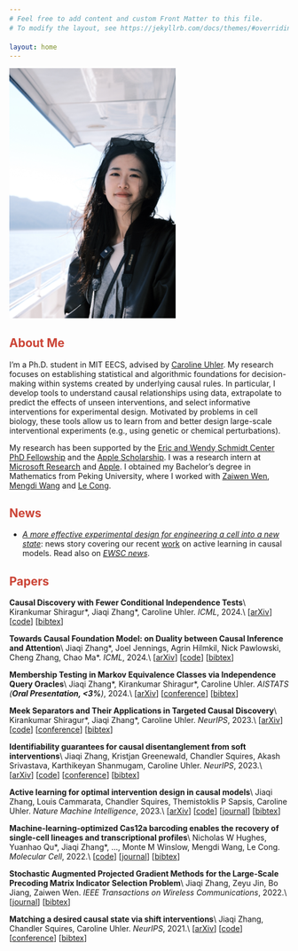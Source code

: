 ```yaml
---
# Feel free to add content and custom Front Matter to this file.
# To modify the layout, see https://jekyllrb.com/docs/themes/#overriding-theme-defaults

layout: home
---
```


<img src="./asset/IMG_1724128787381.JPG" width="300">

## <span style="color:#CB4335">About Me</span>

I’m a Ph.D. student in MIT EECS, advised by [Caroline Uhler](https://www.carolineuhler.com). My research focuses on establishing statistical and algorithmic foundations for decision-making within systems created by underlying causal rules. In particular, I develop tools to understand causal relationships using data, extrapolate to predict the effects of unseen interventions, and select informative interventions for experimental design. Motivated by problems in cell biology, these tools allow us to learn from and better design large-scale interventional experiments (e.g., using genetic or chemical perturbations). 


My research has been supported by the [Eric and Wendy Schmidt Center PhD Fellowship](https://www.ericandwendyschmidtcenter.org/people/phd-fellows) and the [Apple Scholarship](https://machinelearning.apple.com/updates/apple-scholars-aiml-2023). I was a research intern at [Microsoft Research](https://www.microsoft.com/en-us/research/project/project_azua/overview/) and [Apple](https://www.apple.com/careers/us/work-at-apple/seattle.html). I obtained my Bachelor’s degree in Mathematics from Peking University, where I worked with [Zaiwen Wen](http://faculty.bicmr.pku.edu.cn/~wenzw/), [Mengdi Wang](https://mwang.princeton.edu) and [Le Cong](http://clbiology.com/index.html).

## <span style="color:#CB4335">News</span>

- [_A more effective experimental design for engineering a cell into a new state_](https://news.mit.edu/2023/more-effective-experimental-design-genome-regulation-1002): news story covering our recent [work](https://www.nature.com/articles/s42256-023-00719-0) on active learning in causal models. Read also on [_EWSC news_](https://www.ericandwendyschmidtcenter.org/updates/a-more-effective-experimental-design-for-engineering-a-cell-into-a-new-state).

## <span style="color:#CB4335">Papers</span>

**Causal Discovery with Fewer Conditional Independence Tests**\\
Kirankumar Shiragur\*, Jiaqi Zhang\*, Caroline Uhler. _ICML_, 2024.\\
[[arXiv](https://arxiv.org/abs/2406.01823)]
[[code](https://github.com/uhlerlab/CCPG)]
[[bibtex](/CCPG/)]


**Towards Causal Foundation Model: on Duality between Causal Inference and Attention**\\
Jiaqi Zhang\*, Joel Jennings, Agrin Hilmkil, Nick Pawlowski, Cheng Zhang, Chao Ma\*. _ICML_, 2024.\\
[[arXiv](https://arxiv.org/abs/2310.00809)]
[[code](https://github.com/microsoft/causica/tree/main/research_experiments/cina)]
[[bibtex](/attention-causal-duality/)]

**Membership Testing in Markov Equivalence Classes via Independence Query Oracles**\\
Jiaqi Zhang\*, Kirankumar Shiragur\*, Caroline Uhler. _AISTATS (**Oral Presentation, <3%**)_, 2024.\\
[[arXiv](https://arxiv.org/abs/2403.05759)]
[[conference](https://proceedings.mlr.press/v238/zhang24k.html)]
[[bibtex](/testing-mec/)]

**Meek Separators and Their Applications in Targeted Causal Discovery**\\
Kirankumar Shiragur\*, Jiaqi Zhang\*, Caroline Uhler. _NeurIPS_, 2023.\\
[[arXiv](https://arxiv.org/abs/2310.20075)]
[[code](https://github.com/uhlerlab/meek_sep)]
[[conference](https://neurips.cc/virtual/2023/poster/70884)]
[[bibtex](/meek-sep/)]

**Identifiability guarantees for causal disentanglement from soft interventions**\\
Jiaqi Zhang, Kristjan Greenewald, Chandler Squires, Akash Srivastava, Karthikeyan Shanmugam, Caroline Uhler. _NeurIPS_, 2023.\\
[[arXiv](https://arxiv.org/abs/2307.06250)]
[[code](https://github.com/uhlerlab/discrepancy_vae)]
[[conference](https://neurips.cc/virtual/2023/poster/70478)]
[[bibtex](/identifiability-crl/)]

**Active learning for optimal intervention design in causal models**\\
Jiaqi Zhang, Louis Cammarata, Chandler Squires, Themistoklis P Sapsis, Caroline Uhler. _Nature Machine Intelligence_, 2023.\\
[[arXiv](https://arxiv.org/abs/2209.04744)]
[[code](https://github.com/uhlerlab/actlearn_optint/tree/v1)]
[[journal](https://www.nature.com/articles/s42256-023-00719-0)]
[[bibtex](/active-learning-intervention/)]

**Machine-learning-optimized Cas12a barcoding enables the recovery of single-cell lineages and transcriptional profiles**\\
Nicholas W Hughes, Yuanhao Qu\*, Jiaqi Zhang\*, ..., Monte M Winslow, Mengdi Wang, Le Cong. _Molecular Cell_, 2022.\\
[[code](https://zenodo.org/records/6549091)]
[[journal](https://www.sciencedirect.com/science/article/pii/S1097276522005378)]
[[bibtex](/barcode-design/)]

**Stochastic Augmented Projected Gradient Methods for the Large-Scale Precoding Matrix Indicator Selection Problem**\\
Jiaqi Zhang, Zeyu Jin, Bo Jiang, Zaiwen Wen. _IEEE Transactions on Wireless Communications_, 2022.\\
[[journal](https://ieeexplore.ieee.org/abstract/document/9787340)]
[[bibtex](/stochastic-apg-pmi/)]

**Matching a desired causal state via shift interventions**\\
Jiaqi Zhang, Chandler Squires, Caroline Uhler. _NeurIPS_, 2021.\\
[[arXiv](https://arxiv.org/abs/2107.01850)]
[[code](https://github.com/uhlerlab/causal_mean_matching)]
[[conference](https://proceedings.neurips.cc/paper/2021/hash/a5a61717dddc3501cfdf7a4e22d7dbaa-Abstract.html)]
[[bibtex](/causal-mean-matching/)]
